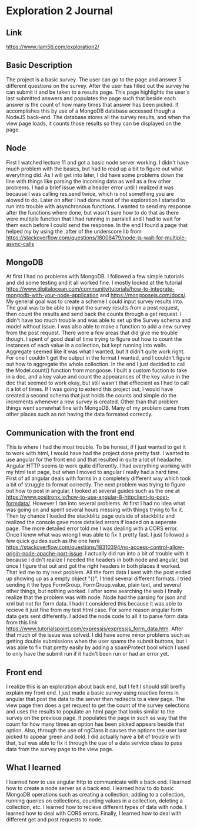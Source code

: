 # Exploration 2 Journal

## Link
https://www.ilam56.com/exploration2/

## Basic Description
The project is a basic survey. The user can go to the page and answer 5 different questions on the survey. After the user has filled out the survey he can submit it and be taken to a results page. This page highlights the user's last submitted answers and populates the page such that beside each answer is the count of how many times that answer has been picked. It accomplishes this by use of a MongoDB database accessed though a NodeJS back-end. The database stores all the survey results, and when the view page loads, it counts those results so they can be displayed on the page.

## Node  
First I watched lecture 11 and got a basic node server working. I didn't have much problem with the basics, but had to read up a bit to figure out what everything did. As I will get into later, I did have some problems down the line with things like parsing the incoming data as well as a few other problems. I had a brief issue with a header error until I realized it was because I was calling res.send twice, which is not something you are alowed to do. Later on after I had done most of the exploration I started to run into trouble with asynchronous functions. I wanted to send my response after the functions where done, but wasn't sure how to do that as there were multiple function that I had running in parralell and I had to wait for them each before I could send the response. In the end I found a page that helped my by using the .after of the underscore lib from https://stackoverflow.com/questions/18008479/node-js-wait-for-multiple-async-calls

## MongoDB
At first I had no problems with MongoDB. I followed a few simple tutorials and did some testing and it all worked fine. I mostly looked at the tutorial https://www.digitalocean.com/community/tutorials/how-to-integrate-mongodb-with-your-node-application and https://mongoosejs.com/docs/. My general goal was to create a scheme I could input survey results into. The goal was to be able to input the survey results from a post request, then count the results and send back the counts through a get request. I didn't have too much trouble and was able to set up the Survey schema and model without issue. I was also able to make a function to add a new survey from the post request. There were a few areas that did give me trouble though. I spent of good deal of time trying to figure out how to count the instances of each value in a collection, but kept running into walls. Aggregate seemed like it was what I wanted, but it didn't quite work right. For one I couldn't get the output in the format I wanted, and I couldn't figure out how to aggregate the whole collection. In the end I just decided to call the Model.count() function from mongoose. I built a custom fuction to take in a doc, and a key value and count the appearances of the key value in the doc that seemed to work okay, but still wasn't that effiecient as I had to call it a lot of times. If I was going to extend this project out, I would have created a second schema that just holds the counts and simple do the increments whenever a new survey is created. Other than that problem things went somewhat fine with MongoDB. Many of my problem came from other places such as not having the data formated correctly.

## Communication with the front end
This is where I had the most trouble. To be honest, if I just wanted to get it to work with html, I would have had the project done pretty fast. I wanted to use angular for the front end and that resulted in quite a lot of headache. Angular HTTP seems to work quite differently. I had everything working with my html test page, but when I moved to angular I really had a hard time. First of all angular deals with forms in a completely different way which took a bit of struggle to format correctly. The next problem was trying to figure out how to post in angular. I looked at several guides such as the one at https://www.positronx.io/how-to-use-angular-8-httpclient-to-post-formdata/. However I ran into several problems. At first I had no idea what was going on and spent several hours messing with things trying to fix it. Then by chance I loaded the stackblitz page outside of stackblitz and realized the console gave more detailed errors if loaded on a seperate page. The more detailed error told me I was dealing with a CORS error. Once I knew what was wrong I was able to fix it pretty fast. I just followed a few quick guides such as the one here https://stackoverflow.com/questions/18310394/no-access-control-allow-origin-node-apache-port-issue. I actually did run into a bit of trouble with it because I didn't realize I needed the headers in both node and angular, but once I figure that out and got the right headers in both places it worked. That led me to my next problem. All the form data I sent with the post ended up showing up as a empty object "{}". I tried several different formats. I tried sending it the type FormGroup, FormGroup.value, plain text, and several other things, but nothing worked. I after some searching the web I finally realize that the problem was with node. Node had the parsing for json and xml but not for form data. I hadn't considered this because it was able to recieve it just fine from my test html case. For some reason angular form data gets sent differently. I added the node code to all it to parse form data from this link https://www.tutorialspoint.com/expressjs/expressjs_form_data.htm. After that much of the issue was solved. I did have some minor problems such as getting double submissions when the user spams the submit buttons, but I was able to fix that pretty easily by adding a spamProtect bool which I used to only have the submit run if it hadn't been run or had an error yet.

## Front end
I realize this is an exploration about back end, but I felt I should still breifly explain my front end. I just made a basic survey using reactive forms in angular that post the data to the server then redirects to a view page. The view page then does a get request to get the count of the survey selections and uses the results to populate an html page that looks similar to the survey on the previous page. It populates the page in such as way that the count for how many times an option has been picked appears beside that option. Also, through the use of ngClass it causes the options the user last picked to appear green and bold. I did actually have a bit of trouble with that, but was able to fix it through the use of a data service class to pass data from the survey page to the view page.

## What I learned
I learned how to use angular http to communicate with a back end. I learned how to create a node server as a back end. I learned how to do basic MongoDB operations such as creating a collection, adding to a collection, running queries on collections, counting values in a collection, deleting a collection, etc. I learned how to recieve different types of data with node. I learned how to deal with CORS errors. Finally, I learned how to deal with different get and post requests to node.
